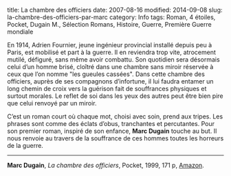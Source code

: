 title: La chambre des officiers
date: 2007-08-16
modified: 2014-09-08
slug: la-chambre-des-officiers-par-marc
category: Info
tags: Roman, 4 étoiles, Pocket, Dugain M., Sélection Romans, Histoire, Guerre, Première Guerre mondiale

En 1914, Adrien Fournier, jeune ingénieur provincial installé depuis peu à Paris, est mobilisé et part à la guerre. Il en reviendra trop vite, atrocement mutilé, défiguré, sans même avoir combattu. Son quotidien sera désormais celui d’un homme brisé, cloîtré dans une chambre sans miroir réservée à ceux que l’on nomme "les gueules cassées". Dans cette chambre des officiers, auprès de ses compagnons d’infortune, il lui faudra entamer un long chemin de croix vers la guérison fait de souffrances physiques et surtout morales. Le reflet de soi dans les yeux des autres peut être bien pire que celui renvoyé par un miroir.

C’est un roman court où chaque mot, choisi avec soin, prend aux tripes. Les phrases sont comme des éclats d’obus, tranchantes et percutantes. Pour son premier roman, inspiré de son enfance, **Marc Dugain** touche au but. Il nous renvoie au travers de la souffrance de ces hommes toutes les horreurs de la guerre.

***

**Marc Dugain**, *La chambre des officiers*, Pocket, 1999, 171 p, [Amazon](http://www.amazon.fr/dp/2266093088/?tag=aubonroman-21).